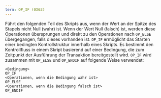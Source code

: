 ```yaml
---
term: OP_IF (0X63)
---
```


Führt den folgenden Teil des Skripts aus, wenn der Wert an der Spitze des Stapels nicht Null (wahr) ist. Wenn der Wert Null (falsch) ist, werden diese Operationen übersprungen und direkt zu den Operationen nach `OP_ELSE` übergegangen, falls dieses vorhanden ist. `OP_IF` ermöglicht das Starten einer bedingten Kontrollstruktur innerhalb eines Skripts. Es bestimmt den Kontrollfluss in einem Skript basierend auf einer Bedingung, die zum Zeitpunkt der Ausführung der Transaktion bereitgestellt wird. `OP_IF` wird zusammen mit `OP_ELSE` und `OP_ENDIF` auf folgende Weise verwendet:

```text
<Bedingung>
OP_IF
<Operationen, wenn die Bedingung wahr ist>
OP_ELSE
<Operationen, wenn die Bedingung falsch ist>
OP_ENDIF
```
